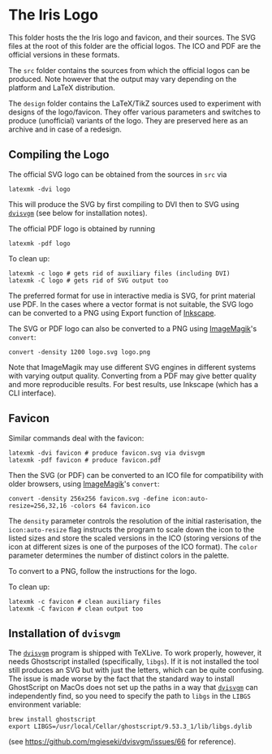 # The Iris Logo

This folder hosts the the Iris logo and favicon, and their sources.
The SVG files at the root of this folder are the official logos.
The ICO and PDF are the official versions in these formats.

The `src` folder contains the sources from which the official logos can be produced. Note however that the output may vary depending on the platform and LaTeX distribution.

The `design` folder contains the LaTeX/TikZ sources used to experiment with designs of the logo/favicon.
They offer various parameters and switches to produce (unofficial) variants of the logo.
They are preserved here as an archive and in case of a redesign.

## Compiling the Logo

The official SVG logo can be obtained from the sources in `src` via

    latexmk -dvi logo

This will produce the SVG by first compiling to DVI then to SVG using [`dvisvgm`][dvisvgm] (see below for installation notes).

The official PDF logo is obtained by running

    latexmk -pdf logo

To clean up:

    latexmk -c logo # gets rid of auxiliary files (including DVI)
    latexmk -C logo # gets rid of SVG output too

The preferred format for use in interactive media is SVG, for print material use PDF.
In the cases where a vector format is not suitable,
the SVG logo can be converted to a PNG using Export function of [Inkscape][ink].

The SVG or PDF logo can also be converted to a PNG using
[ImageMagik][magik]'s `convert`:

    convert -density 1200 logo.svg logo.png

Note that ImageMagik may use different SVG engines in different systems with varying output quality. Converting from a PDF may give better quality and more reproducible results.
For best results, use Inkscape (which has a CLI interface).

## Favicon

Similar commands deal with the favicon:

    latexmk -dvi favicon # produce favicon.svg via dvisvgm
    latexmk -pdf favicon # produce favicon.pdf

Then the SVG (or PDF) can be converted to an ICO file
for compatibility with older browsers,
using [ImageMagik][magik]'s `convert`:

    convert -density 256x256 favicon.svg -define icon:auto-resize=256,32,16 -colors 64 favicon.ico

The `density` parameter controls the resolution of the initial rasterisation,
the `icon:auto-resize` flag instructs the program to scale down the icon to the listed sizes and store the scaled versions in the ICO (storing versions of the icon at different sizes is one of the purposes of the ICO format).
The `color` parameter determines the number of distinct colors in the palette.

To convert to a PNG, follow the instructions for the logo.

To clean up:

    latexmk -c favicon # clean auxiliary files
    latexmk -C favicon # clean output too


## Installation of `dvisvgm`

The [`dvisvgm`][dvisvgm] program is shipped with TeXLive.
To work properly, however, it needs Ghostscript installed (specifically, `libgs`). If it is not installed the tool still produces an SVG but with just the letters, which can be quite confusing.
The issue is made worse by the fact that the standard way to install GhostScript on MacOs does not set up the paths in a way that [`dvisvgm`][dvisvgm] can independently find, so you need to specify the path to `libgs` in the `LIBGS` environment variable:

    brew install ghostscript
    export LIBGS=/usr/local/Cellar/ghostscript/9.53.3_1/lib/libgs.dylib

(see https://github.com/mgieseki/dvisvgm/issues/66 for reference).

[dvisvgm]: https://dvisvgm.de/
[magik]: https://imagemagick.org/index.php
[ink]: https://inkscape.org/